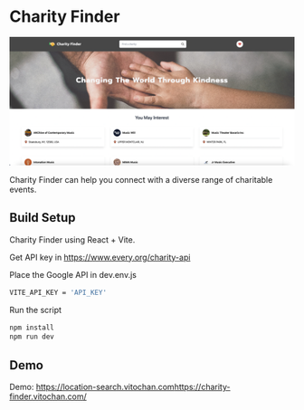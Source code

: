 # Charity Finder
![](/screenshots/screenshot_1.png)

Charity Finder can help you connect with a diverse range of charitable events.

## Build Setup

Charity Finder using React + Vite.

Get API key in https://www.every.org/charity-api

Place the Google API in dev.env.js
``` bash
VITE_API_KEY = 'API_KEY'
```
Run the script
``` bash
npm install
npm run dev
```

## Demo
Demo: [<a href="https://location-search.vitochan.com" target="_blank">https://location-search.vitochan.com</a>](https://charity-finder.vitochan.com/)https://charity-finder.vitochan.com/
